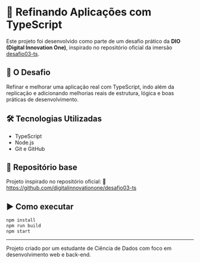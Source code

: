 # 🧠 Refinando Aplicações com TypeScript

Este projeto foi desenvolvido como parte de um desafio prático da **DIO (Digital Innovation One)**, inspirado no repositório oficial da imersão [desafio03-ts](https://github.com/digitalinnovationone/desafio03-ts).

## 🎯 O Desafio

Refinar e melhorar uma aplicação real com TypeScript, indo além da replicação e adicionando melhorias reais de estrutura, lógica e boas práticas de desenvolvimento.

## 🛠 Tecnologias Utilizadas

- TypeScript
- Node.js
- Git e GitHub

## 🚀 Repositório base

Projeto inspirado no repositório oficial:
🔗 https://github.com/digitalinnovationone/desafio03-ts

## ▶️ Como executar

```bash
npm install
npm run build
npm start
```

---

Projeto criado por um estudante de Ciência de Dados com foco em desenvolvimento web e back-end.